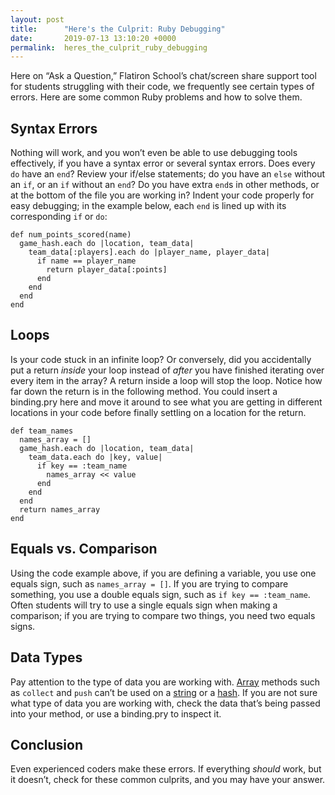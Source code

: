 ```yaml
---
layout: post
title:      "Here's the Culprit: Ruby Debugging"
date:       2019-07-13 13:10:20 +0000
permalink:  heres_the_culprit_ruby_debugging
---
```



Here on “Ask a Question,” Flatiron School’s chat/screen share support tool for students struggling with their code, we frequently see certain types of errors. Here are some common Ruby problems and how to solve them.

## Syntax Errors
Nothing will work, and you won’t even be able to use debugging tools effectively, if you have a syntax error or several syntax errors. Does every `do` have an `end`? Review your if/else statements; do you have an `else` without an `if`, or an `if` without an `end`? Do you have extra `end`s in other methods, or at the bottom of the file you are working in? Indent your code properly for easy debugging; in the example below, each `end` is lined up with its corresponding `if` or `do`:

```
def num_points_scored(name)
  game_hash.each do |location, team_data|
    team_data[:players].each do |player_name, player_data|
      if name == player_name
        return player_data[:points]
      end
    end
  end
end
```

## Loops
Is your code stuck in an infinite loop? Or conversely, did you accidentally put a return *inside* your loop instead of *after* you have finished iterating over every item in the array? A return inside a loop will stop the loop. Notice how far down the return is in the following method. You could insert a binding.pry here and move it around to see what you are getting in different locations in your code before finally settling on a location for the return.

```
def team_names
  names_array = []
  game_hash.each do |location, team_data|
    team_data.each do |key, value|
      if key == :team_name
        names_array << value
      end
    end
  end
  return names_array
end
```

## Equals vs. Comparison
Using the code example above, if you are defining a variable, you use one equals sign, such as `names_array = []`. If you are trying to compare something, you use a double equals sign, such as `if key == :team_name`. Often students will try to use a single equals sign when making a comparison; if you are trying to compare two things, you need two equals signs.

## Data Types
Pay attention to the type of data you are working with. [Array](https://ruby-doc.org/core-2.4.1/Array.html) methods  such as `collect` and `push` can’t be used on a [string](https://ruby-doc.org/core-2.4.0/String.html) or a [hash](https://ruby-doc.org/core-2.5.1/Hash.html). If you are not sure what type of data you are working with, check the data that’s being passed into your method, or use a binding.pry to inspect it.

## Conclusion
Even experienced coders make these errors. If everything *should* work, but it doesn’t, check for these common culprits, and you may have your answer.








